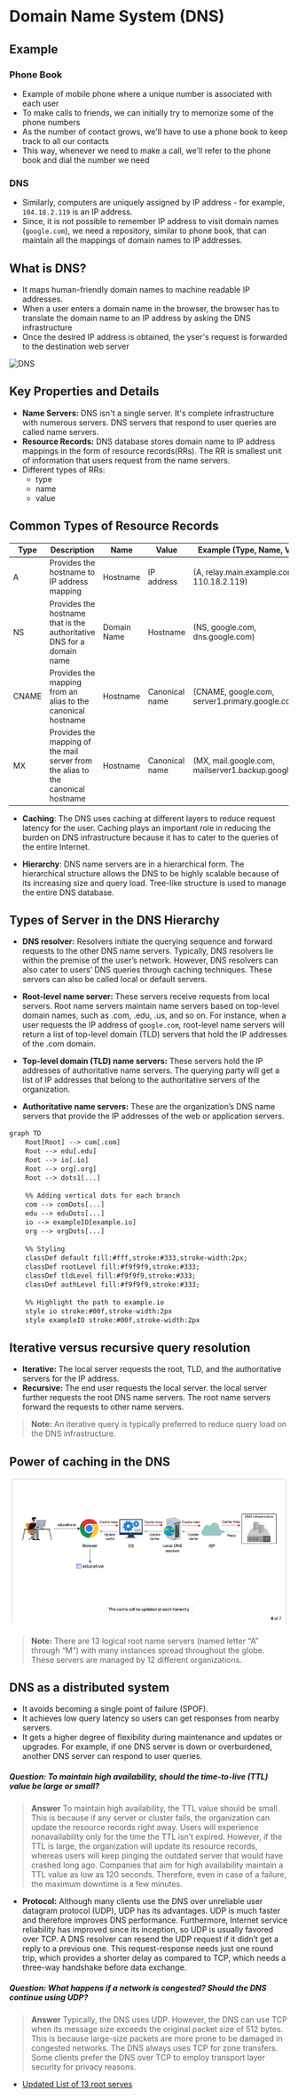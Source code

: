 # Domain Name System (DNS)

## Example

### Phone Book

* Example of mobile phone where a unique number is associated with each user
* To make calls to friends, we can initially try to memorize some of the phone numbers
* As the number of contact grows, we'll have to use a phone book to keep track to all our contacts
* This way, whenever we need to make a call, we'll refer to the phone book and dial the number we need

### DNS

* Similarly, computers are uniquely assigned by IP address - for example, ```104.18.2.119``` is an IP address.
* Since, it is not possible to remember IP address to visit domain names (```google.com```), we need a repository, similar to phone book, that can maintain all the mappings of domain names to IP addresses.

## What is DNS?

* It maps human-friendly domain names to machine readable IP addresses.
* When a user enters a domain name in the browser, the browser has to translate the domain name to an IP address by asking the DNS infrastructure
* Once the desired IP address is obtained, the yser's request is forwarded to the destination web server

![DNS](https://github.com/user-attachments/assets/a0039704-6505-4d23-ae89-0528aeef149c)

## Key Properties and Details

* **Name Servers:** DNS isn't a single server. It's complete infrastructure with numerous servers. DNS servers that respond to user queries are called name servers.
* **Resource Records:** DNS database stores domain name to IP address mappings in the form of resource records(RRs). The RR is smallest unit of information that users request from the name servers.
* Different types of RRs:
    * type
    * name
    * value

## Common Types of Resource Records

| Type | Description | Name | Value | Example (Type, Name, Value) |
| ---- | ----------- | ---- | ----- | --------------------------- |
| A | Provides the hostname to IP address mapping | Hostname | IP address | (A, relay.main.example.com, 110.18.2.119) |
| NS | Provides the hostname that is the authoritative DNS for a domain name | Domain Name | Hostname | (NS, google.com, dns.google.com) |
| CNAME | Provides the mapping from an alias to the canonical hostname | Hostname | Canonical name | (CNAME, google.com, server1.primary.google.com) |
| MX | Provides the mapping of the mail server from the alias to the canonical hostname| Hostname | Canonical name | (MX, mail.google.com, mailserver1.backup.google.com) |

* **Caching**: The DNS uses caching at different layers to reduce request latency for the user. Caching plays an important role in reducing the burden on DNS infrastructure because it has to cater to the queries of the entire Internet.

* **Hierarchy**: DNS name servers are in a hierarchical form. The hierarchical structure allows the DNS to be highly scalable because of its increasing size and query load. Tree-like structure is used to manage the entire DNS database.

## Types of Server in the DNS Hierarchy

* **DNS resolver:** Resolvers initiate the querying sequence and forward requests to the other DNS name servers. Typically, DNS resolvers lie within the premise of the user’s network. However, DNS resolvers can also cater to users’ DNS queries through caching techniques. These servers can also be called local or default servers.

* **Root-level name server:** These servers receive requests from local servers. Root name servers maintain name servers based on top-level domain names, such as .com, .edu, .us, and so on. For instance, when a user requests the IP address of ```google.com```, root-level name servers will return a list of top-level domain (TLD) servers that hold the IP addresses of the .com domain.

* **Top-level domain (TLD) name servers:** These servers hold the IP addresses of authoritative name servers. The querying party will get a list of IP addresses that belong to the authoritative servers of the organization.

* **Authoritative name servers:** These are the organization’s DNS name servers that provide the IP addresses of the web or application servers.

```mermaid
graph TD
    Root[Root] --> com[.com]
    Root --> edu[.edu]
    Root --> io[.io]
    Root --> org[.org]
    Root --> dots1[...]
    
    %% Adding vertical dots for each branch
    com --> comDots[...]
    edu --> eduDots[...]
    io --> exampleIO[example.io]
    org --> orgDots[...]
    
    %% Styling
    classDef default fill:#fff,stroke:#333,stroke-width:2px;
    classDef rootLevel fill:#f9f9f9,stroke:#333;
    classDef tldLevel fill:#f9f9f9,stroke:#333;
    classDef authLevel fill:#f9f9f9,stroke:#333;
    
    %% Highlight the path to example.io
    style io stroke:#00f,stroke-width:2px
    style exampleIO stroke:#00f,stroke-width:2px
```

## Iterative versus recursive query resolution

* **Iterative:** The local server requests the root, TLD, and the authoritative servers for the IP address.
* **Recursive:** The end user requests the local server. the local server further requests the root DNS name servers. The root name servers forward the requests to other name servers.

>**Note:** An iterative query is typically preferred to reduce query load on the DNS infrastructure.

## Power of caching in the DNS

![DNS](../images/DNSCaching.png)

>**Note:** There are 13 logical root name servers (named letter “A” through “M”) with many instances spread throughout the globe. These servers are managed by 12 different organizations.

## DNS as a distributed system

* It avoids becoming a single point of failure (SPOF).
* It achieves low query latency so users can get responses from nearby servers.
* It gets a higher degree of flexibility during maintenance and updates or upgrades. For example, if one DNS server is down or overburdened, another DNS server can respond to user queries.

##### Question: To maintain high availability, should the time-to-live (TTL) value be large or small?
>**Answer** To maintain high availability, the TTL value should be small. This is because if any server or cluster fails, the organization can update the resource records right away. Users will experience nonavailability only for the time the TTL isn’t expired. However, if the TTL is large, the organization will update its resource records, whereas users will keep pinging the outdated server that would have crashed long ago. Companies that aim for high availability maintain a TTL value as low as 120 seconds. Therefore, even in case of a failure, the maximum downtime is a few minutes.

* **Protocol:** Although many clients use the DNS over unreliable user datagram protocol (UDP), UDP has its advantages. UDP is much faster and therefore improves DNS performance. Furthermore, Internet service reliability has improved since its inception, so UDP is usually favored over TCP. A DNS resolver can resend the UDP request if it didn’t get a reply to a previous one. This request-response needs just one round trip, which provides a shorter delay as compared to TCP, which needs a three-way handshake before data exchange.

##### Question: What happens if a network is congested? Should the DNS continue using UDP?
>**Answer** Typically, the DNS uses UDP. However, the DNS can use TCP when its message size exceeds the original packet size of 512 bytes. This is because large-size packets are more prone to be damaged in congested networks. The DNS always uses TCP for zone transfers. Some clients prefer the DNS over TCP to employ transport layer security for privacy reasons.

* [Updated List of 13 root serves](https://www.internic.net/domain/named.root)